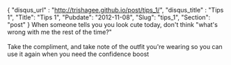 {
 "disqus_url" : "http://trishagee.github.io/post/tips_1/",
 "disqus_title" : "Tips 1",
 "Title": "Tips 1",
 "Pubdate": "2012-11-08",
 "Slug": "tips_1",
 "Section": "post"
}
When someone tells you you look cute today, don't think "what's wrong with me the rest of the time?"<br /><br />Take the compliment, and take note of the outfit you're wearing so you can use it again when you need the confidence boost
